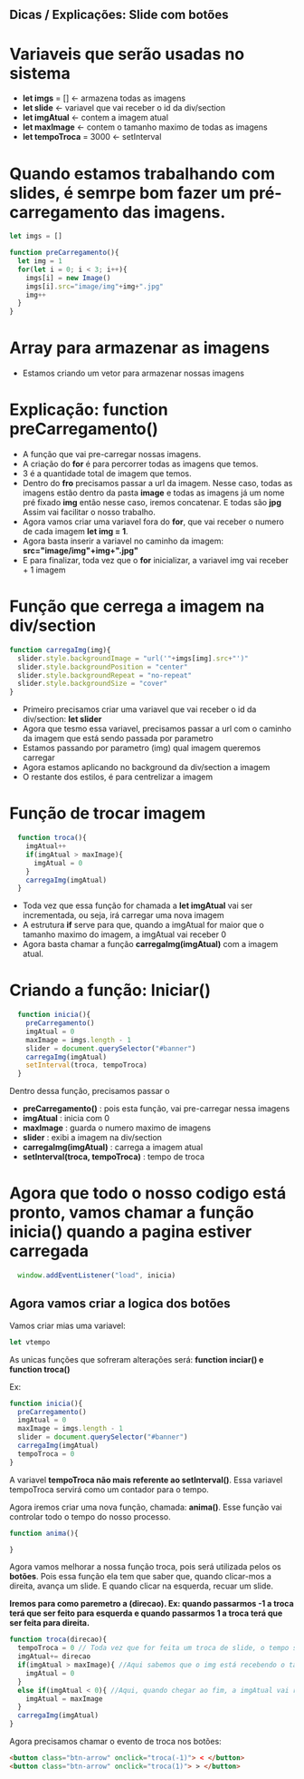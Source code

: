 ## Dicas / Explicações: Slide com botões

# Variaveis que serão usadas no sistema
- **let imgs** = [] <- armazena todas as imagens
- **let slide** <- variavel que vai receber o id da div/section
- **let imgAtual** <- contem a imagem atual
- **let maxImage** <- contem o tamanho maximo de todas as imagens
- **let tempoTroca** = 3000 <- setInterval



# Quando estamos trabalhando com slides, é semrpe bom fazer um pré-carregamento das imagens.

````js
let imgs = []

function preCarregamento(){
  let img = 1
  for(let i = 0; i < 3; i++){
    imgs[i] = new Image()
    imgs[i].src="image/img"+img+".jpg"
    img++
  }
}
````

# Array para armazenar as imagens
- Estamos criando um vetor para armazenar nossas imagens

# Explicação: function preCarregamento() 
- A função que vai pre-carregar nossas imagens.
- A criação do **for** é para percorrer todas as imagens que temos. 
- 3 é a quantidade total de imagem que temos.
- Dentro do **fro** precisamos passar a url da imagem. Nesse caso, todas as imagens estão dentro da pasta **image** e todas as imagens já um nome pré fixado **img** então nesse caso, iremos concatenar. E todas são **jpg** Assim vai facilitar o nosso trabalho.
- Agora vamos criar uma variavel fora do **for**, que vai receber o numero de cada imagem **let img = 1**.
- Agora basta inserir a variavel no caminho da imagem: **src="image/img"+img+".jpg"**
- E para finalizar, toda vez que o **for** inicializar, a variavel img vai receber + 1 imagem

# Função que cerrega a imagem na div/section

````js
function carregaImg(img){
  slider.style.backgroundImage = "url('"+imgs[img].src+"')"
  slider.style.backgroundPosition = "center"
  slider.style.backgroundRepeat = "no-repeat"
  slider.style.backgroundSize = "cover"
}
````

- Primeiro precisamos criar uma variavel que vai receber o id da div/section: **let slider**
- Agora que tesmo essa variavel, precisamos passar a url com o caminho da imagem que está sendo passada por parametro
- Estamos passando por parametro (img) qual imagem queremos carregar
- Agora estamos aplicando no background da div/section a imagem
- O restante dos estilos, é para centrelizar a imagem



# Função de trocar imagem

````js
  function troca(){
    imgAtual++
    if(imgAtual > maxImage){
      imgAtual = 0
    }
    carregaImg(imgAtual)
  }
````
- Toda vez que essa função for chamada a **let imgAtual** vai ser incrementada, ou seja, irá carregar uma nova imagem
- A estrutura **if** serve para que, quando a imgAtual for maior que o tamanho maximo do imagem, a imgAtual vai receber 0
- Agora basta chamar a função **carregaImg(imgAtual)** com a imagem atual.


# Criando a função: Iniciar() 

````js
  function inicia(){
    preCarregamento()
    imgAtual = 0
    maxImage = imgs.length - 1
    slider = document.querySelector("#banner")
    carregaImg(imgAtual)
    setInterval(troca, tempoTroca)
  }
````

Dentro dessa função, precisamos passar o

- **preCarregamento()** : pois esta função, vai pre-carregar nessa imagens
- **imgAtual** : inicia com 0
- **maxImage** : guarda o numero maximo de imagens
- **slider** : exibi a imagem na div/section
- **carregaImg(imgAtual)** : carrega a imagem atual
- **setInterval(troca, tempoTroca)** : tempo de troca


# Agora que todo o nosso codigo está pronto, vamos chamar a função inicia() quando a pagina estiver carregada

````js
  window.addEventListener("load", inicia)
````

## Agora vamos criar a logica dos botões

Vamos criar mias uma variavel:

````js
let vtempo
````

As unicas funções que sofreram alterações será: **function inciar() e function troca()**

Ex:

````js
function inicia(){
  preCarregamento()
  imgAtual = 0
  maxImage = imgs.length - 1
  slider = document.querySelector("#banner")
  carregaImg(imgAtual)
  tempoTroca = 0
}
````

A variavel **tempoTroca não mais referente ao setInterval()**. Essa variavel tempoTroca servirá como um contador para o tempo.


Agora iremos criar uma nova função, chamada: **anima()**. Esse função vai controlar todo o tempo do nosso processo.

````js
function anima(){

}
````

Agora vamos melhorar a nossa função troca, pois será utilizada pelos os **botões**. Pois essa função ela tem que saber que, quando clicar-mos a direita, avança um slide. E quando clicar na esquerda, recuar um slide.

**Iremos para como paremetro a (direcao). Ex: quando passarmos -1 a troca terá que ser feito para esquerda e quando passarmos 1 a troca terá que ser feita para direita.**

````js
function troca(direcao){
  tempoTroca = 0 // Toda vez que for feita um troca de slide, o tempo será zerado.
  imgAtual+= direcao
  if(imgAtual > maxImage){ //Aqui sabemos que o img está recebendo o tamanho do array de img
    imgAtual = 0
  }
  else if(imgAtual < 0){ //Aqui, quando chegar ao fim, a imgAtual vai receber o tamanho novamente o array de img
    imgAtual = maxImage
  }
  carregaImg(imgAtual)
}
````

Agora precisamos chamar o evento de troca nos botões: 
````html
<button class="btn-arrow" onclick="troca(-1)"> < </button>
<button class="btn-arrow" onclick="troca(1)"> > </button>
````